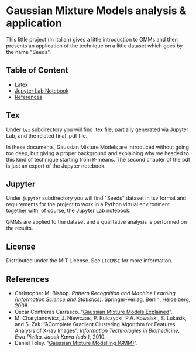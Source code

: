 # Gaussian Mixture Models analysis & application
This little project (in italian) gives a little introduction to GMMs and then presents an application of the technique on a little dataset which goes by the name "Seeds".

## Table of Content
- [Latex](#tex)
- [Jupyter Lab Notebook](#jupyter)
- [References](#references)

## Tex
Under `tex` subdirectory you will find .tex file, partially generated via Jupyter Lab, and the related final .pdf file.

In these documents, Gaussian Mixture Models are introduced without going too deep, but giving a proper background and explaining why we headed to this kind of technique starting from K-means. The second chapter of the pdf is just an export of the Jupyter notebook.

## Jupyter
Under `jupyter` subdirectory you will find "Seeds" dataset in tsv format and requirements for the project to work in a Python virtual environment together with, of course, the Jupyter Lab notebook.

GMMs are applied to the dataset and a qualitative analysis is performed on the results.

## License
Distributed under the MIT License. See `LICENSE` for more information.

## References
- Christopher M. Bishop. *Pattern Recognition and Machine Learning (Information Science and Statistics)*. Springer-Verlag, Berlin, Heidelberg, 2006.
- Oscar Contreras Carrasco. ”[Gaussian Mixture Models Explained](https://towardsdatascience.com/gaussian-mixture-models-explained-6986aaf5a95)".
- M. Charytanowicz, J. Niewczas, P. Kulczycki, P.A. Kowalski, S. Lukasik, and S. Zak. ”AComplete Gradient Clustering Algorithm for Features Analysis of X-ray Images”. *Information Technologies in Biomedicine, Ewa Pietka, Jacek Kawa (eds.)*, 2010.
- Daniel Foley. ”[Gaussian Mixture Modelling (GMM)](https://towardsdatascience.com/gaussian-mixture-modelling-gmm-833c88587c7f)".
